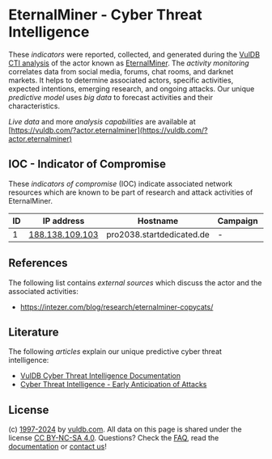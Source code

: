 # EternalMiner - Cyber Threat Intelligence

These _indicators_ were reported, collected, and generated during the [VulDB CTI analysis](https://vuldb.com/?kb.cti) of the actor known as [EternalMiner](https://vuldb.com/?actor.eternalminer). The _activity monitoring_ correlates data from social media, forums, chat rooms, and darknet markets. It helps to determine associated actors, specific activities, expected intentions, emerging research, and ongoing attacks. Our unique _predictive model_ uses _big data_ to forecast activities and their characteristics.

_Live data_ and more _analysis capabilities_ are available at [https://vuldb.com/?actor.eternalminer](https://vuldb.com/?actor.eternalminer)

## IOC - Indicator of Compromise

These _indicators of compromise_ (IOC) indicate associated network resources which are known to be part of research and attack activities of EternalMiner.

ID | IP address | Hostname | Campaign | Confidence
-- | ---------- | -------- | -------- | ----------
1 | [188.138.109.103](https://vuldb.com/?ip.188.138.109.103) | pro2038.startdedicated.de | - | High

## References

The following list contains _external sources_ which discuss the actor and the associated activities:

* https://intezer.com/blog/research/eternalminer-copycats/

## Literature

The following _articles_ explain our unique predictive cyber threat intelligence:

* [VulDB Cyber Threat Intelligence Documentation](https://vuldb.com/?kb.cti)
* [Cyber Threat Intelligence - Early Anticipation of Attacks](https://www.scip.ch/en/?labs.20201022)

## License

(c) [1997-2024](https://vuldb.com/?kb.changelog) by [vuldb.com](https://vuldb.com/?kb.about). All data on this page is shared under the license [CC BY-NC-SA 4.0](https://creativecommons.org/licenses/by-nc-sa/4.0/). Questions? Check the [FAQ](https://vuldb.com/?kb.faq), read the [documentation](https://vuldb.com/?kb) or [contact us](https://vuldb.com/?contact)!
